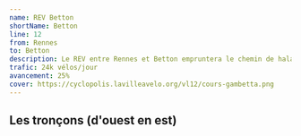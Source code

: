 ```yaml
---
name: REV Betton
shortName: Betton
line: 12
from: Rennes
to: Betton
description: Le REV entre Rennes et Betton empruntera le chemin de halage de l'Ille, puis la coulée verte et enfin une bidirectionnelle le long de la voie de la Liberté en passant par Maison Blanche.
trafic: 24k vélos/jour
avancement: 25%
cover: https://cyclopolis.lavilleavelo.org/vl12/cours-gambetta.png
---
```


## Les tronçons (d'ouest en est)
